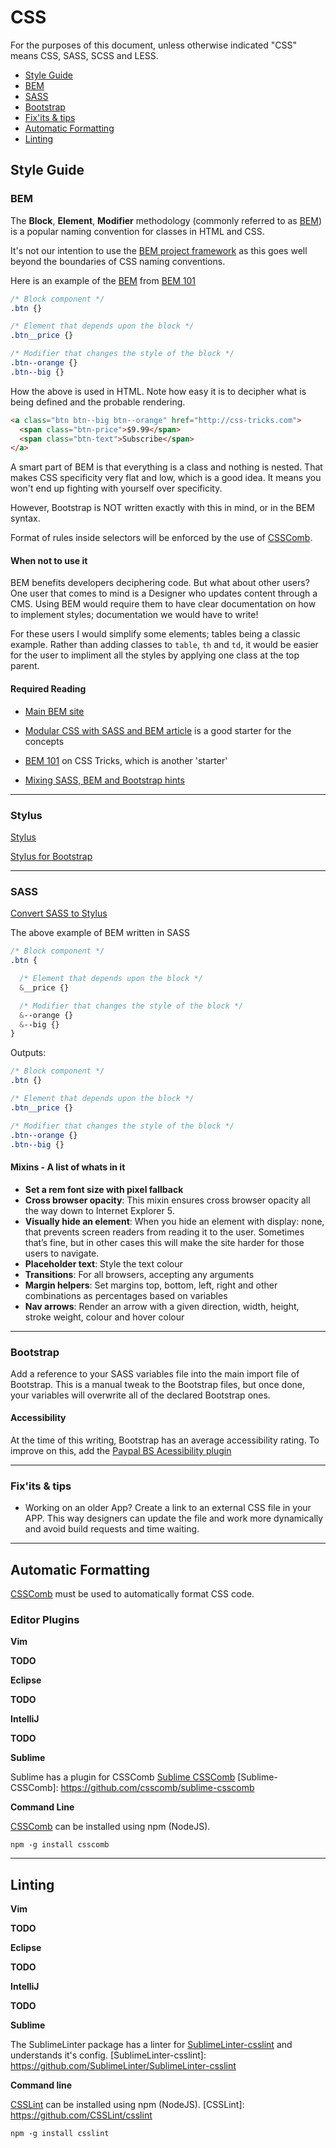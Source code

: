 # CSS

For the purposes of this document, unless otherwise indicated "CSS" means CSS, SASS, SCSS and LESS.

 - [Style Guide](#style-guide)
  - [BEM](#bem)
  - [SASS](#sass)
  - [Bootstrap](#bootstrap)
  - [Fix'its & tips](#fixits--tips)
 - [Automatic Formatting](#automatic-formatting)
 - [Linting](#linting)

## Style Guide

### BEM

[bem-site]: http://getbem.com/
[bem-projects]: https://en.bem.info/

The **Block**, **Element**, **Modifier** methodology (commonly referred to as [BEM](bem-site)) is a popular naming convention for classes in HTML and CSS.

It's not our intention to use the [BEM project framework](bem-projects) as this goes well beyond the boundaries of CSS naming conventions.

Here is an example of the [BEM](bem-site) from [BEM 101](bem-101)

```CSS
/* Block component */
.btn {}

/* Element that depends upon the block */ 
.btn__price {}

/* Modifier that changes the style of the block */
.btn--orange {} 
.btn--big {}
```

How the above is used in HTML. Note how easy it is to decipher what is being defined and the probable rendering.

```HTML
<a class="btn btn--big btn--orange" href="http://css-tricks.com">
  <span class="btn-price">$9.99</span>
  <span class="btn-text">Subscribe</span>
</a>
```

A smart part of BEM is that everything is a class and nothing is nested. That makes CSS specificity very flat and low, which is a good idea. It means you won't end up fighting with yourself over specificity.

However, Bootstrap is NOT written exactly with this in mind, or in the BEM syntax. 

Format of rules inside selectors will be enforced by the use of [CSSComb](css-comb).

#### When not to use it

BEM benefits developers deciphering code. But what about other users? One user that comes to mind is a Designer who updates content through a CMS. Using BEM would require them to have clear documentation on how to implement styles; documentation we would have to write!

For these users I would simplify some elements; tables being a classic example. Rather than adding classes to `table`, `th` and `td`, it would be easier for the user to impliment all the styles by applying one class at the top parent. 

#### Required Reading

 - [Main BEM site](bem-site)
 
 - [Modular CSS with SASS and BEM article](sass-bem-article) is a good starter for the concepts

[sass-bem-article]: http://mathayward.com/modular-css-with-sass-and-bem/

 - [BEM 101](bem-101) on CSS Tricks, which is another 'starter'
 
[bem-101]: https://css-tricks.com/bem-101/

 - [Mixing SASS, BEM and Bootstrap hints](sass-bem-bs) 

[sass-bem-bs]: http://andersonorui.com/2014/08/08/bootstrap-sass-bem/

- - -

### Stylus

[Stylus](stylus)

[stylus]: https://learnboost.github.io/stylus/

[Stylus for Bootstrap](bootstrap-stylus)

[bootstrap-stylus]:https://github.com/maxmx/bootstrap-stylus

- - -

### SASS

[Convert SASS to Stylus](convert-sass-stylus)

[convert-sass-stylus]: http://sass2stylus.com/

The above example of BEM written in SASS

```SASS
/* Block component */
.btn {

  /* Element that depends upon the block */ 
  &__price {}

  /* Modifier that changes the style of the block */
  &--orange {} 
  &--big {}
}
```

Outputs:

```CSS
/* Block component */
.btn {}

/* Element that depends upon the block */ 
.btn__price {}

/* Modifier that changes the style of the block */
.btn--orange {} 
.btn--big {}
```
#### Mixins - A list of whats in it

 - **Set a rem font size with pixel fallback**
 - **Cross browser opacity**: This mixin ensures cross browser opacity all the way down to Internet Explorer 5.
 - **Visually hide an element**: When you hide an element with display: none, that prevents screen readers from reading it to the user. Sometimes that’s fine, but in other cases this will make the site harder for those users to navigate.
 - **Placeholder text**: Style the text colour
 - **Transitions**: For all browsers, accepting any arguments
 - **Margin helpers**: Set margins top, bottom, left, right and other combinations as percentages based on variables
 - **Nav arrows**: Render an arrow with a given direction, width, height, stroke weight, colour and hover colour


- - -

### Bootstrap

Add a reference to your SASS variables file into the main import file of Bootstrap. This is a manual tweak to the Bootstrap files, but once done, your variables will overwrite all of the declared Bootstrap ones.  

#### Accessibility

At the time of this writing, Bootstrap has an average accessibility rating. To improve on this, add the [Paypal BS Acessibility plugin](paypal-accessibility-bs)

[paypal-accessibility-bs]: https://github.com/paypal/bootstrap-accessibility-plugin 

- - -

### Fix'its & tips

 - Working on an older App? Create a link to an external CSS file in your APP. This way designers can update the file and work more dynamically and avoid build requests and time waiting. 



- - -

## Automatic Formatting

[CSSComb](css-comb) must be used to automatically format CSS code.

[csscomb]: https://github.com/csscomb/csscomb.js

### Editor Plugins

**Vim**

**TODO**

**Eclipse**

**TODO**

**IntelliJ**

**TODO**

**Sublime**

Sublime has a plugin for CSSComb [Sublime CSSComb](Sublime-CSSComb)
[Sublime-CSSComb]: https://github.com/csscomb/sublime-csscomb

**Command Line**

[CSSComb](CSSComb) can be installed using npm (NodeJS).

[CSSComb]: http://csscomb.com/
```
npm -g install csscomb
```

- - -

## Linting

**Vim**

**TODO**

**Eclipse**

**TODO**

**IntelliJ**

**TODO**

**Sublime**

The SublimeLinter package has a linter for [SublimeLinter-csslint](SublimeLinter-csslint) and understands it's config.
[SublimeLinter-csslint]: https://github.com/SublimeLinter/SublimeLinter-csslint

**Command line**

[CSSLint](CSSLint) can be installed using npm (NodeJS).
[CSSLint]: https://github.com/CSSLint/csslint
```
npm -g install csslint
```

